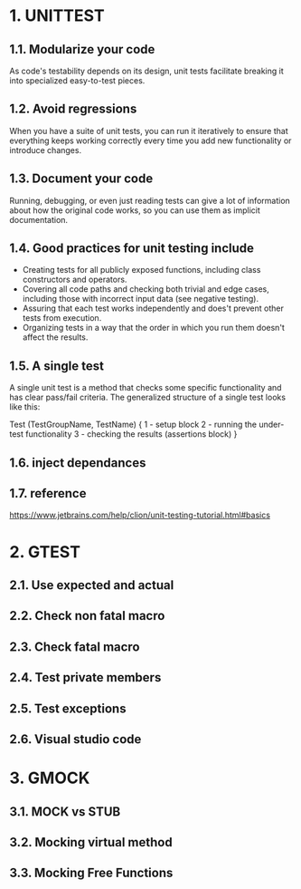 
# 1. UNITTEST

## 1.1. Modularize your code
As code's testability depends on its design, unit tests facilitate breaking it into specialized easy-to-test pieces.

## 1.2. Avoid regressions
When you have a suite of unit tests, you can run it iteratively to ensure that everything keeps working correctly every time you add new functionality or introduce changes.

## 1.3. Document your code
Running, debugging, or even just reading tests can give a lot of information about how the original code works, so you can use them as implicit documentation.

## 1.4. Good practices for unit testing include
- Creating tests for all publicly exposed functions, including class constructors and operators.
- Covering all code paths and checking both trivial and edge cases, including those with incorrect input data (see negative testing).
- Assuring that each test works independently and does't prevent other tests from execution.
- Organizing tests in a way that the order in which you run them doesn't affect the results.

## 1.5. A single test
A single unit test is a method that checks some specific functionality and has clear pass/fail criteria. The generalized structure of a single test looks like this:

Test (TestGroupName, TestName)   {
    1 - setup block
    2 - running the under-test functionality
    3 - checking the results (assertions block)
}

## 1.6. inject dependances


## 1.7. reference
https://www.jetbrains.com/help/clion/unit-testing-tutorial.html#basics

# 2. GTEST
## 2.1. Use expected and actual

## 2.2. Check non fatal macro

## 2.3. Check fatal macro

## 2.4. Test private members

## 2.5. Test exceptions

## 2.6. Visual studio code

# 3. GMOCK

## 3.1. MOCK vs STUB

## 3.2. Mocking virtual method

## 3.3. Mocking Free Functions


